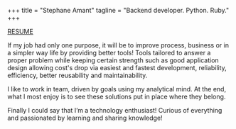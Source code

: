 +++
title = "Stephane Amant"
tagline = "Backend developer. Python. Ruby."
+++

[RESUME](/cv_stephane_amant_en_2020.pdf)

If my job had only one purpose, it will be to improve process, business or in a simpler way life by providing better tools! Tools tailored to answer a proper problem while keeping certain strength such as good application design allowing cost's drop via easiest and fastest development, reliability, efficiency, better reusability and maintainability.

I like to work in team, driven by goals using my analytical mind. At the end, what I most enjoy is to see these solutions put in place where they belong.

Finally I could say that I’m a technology enthusiast! Curious of everything and passionated by learning and sharing knowledge!
